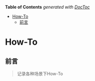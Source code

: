 **Table of Contents**  *generated with [DocToc](https://github.com/thlorenz/doctoc)*

- [How-To](#markdown-header-how-to)
    - [前言](#markdown-header-%E5%89%8D%E8%A8%80)


# How-To

## 前言
> 记录各种场景下How-To
